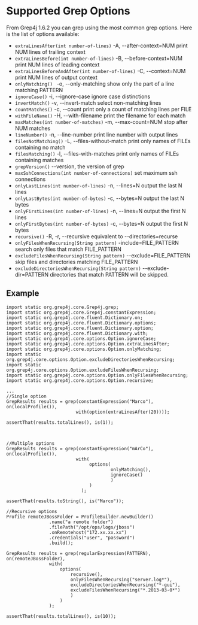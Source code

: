 # Supported Grep Options #

From Grep4j 1.6.2 you can grep using the most common grep options.
Here is the list of options available:

  * `extraLinesAfter(int number-of-lines)`
-A, --after-context=NUM   print NUM lines of trailing context
  * `extraLinesBefore(int number-of-lines)`
-B, --before-context=NUM  print NUM lines of leading context
  * `extraLinesBeforeAndAfter(int number-of-lines)`
-C, --context=NUM         print NUM lines of output context
  * `onlyMatching() `
-o, --only-matching       show only the part of a line matching PATTERN
  * `ignoreCase()`
-i, --ignore-case         ignore case distinctions
  * `invertMatch()`
-v, --invert-match        select non-matching lines
  * `countMatches()`
-c, --count               print only a count of matching lines per FILE
  * `withFileName()`
-H, --with-filename       print the filename for each match
  * `maxMatches(int number-of-matches)`
-m, --max-count=NUM       stop after NUM matches
  * `lineNumber()`
-n, --line-number         print line number with output lines
  * `filesNotMatching()`
-L, --files-without-match  print only names of FILEs containing no match
  * `filesMatching()`
-l, --files-with-matches  print only names of FILEs containing matches
  * `grepVersion()`
--version, the version of grep
  * `maxSshConnections(int number-of-connections)`
set maximum ssh connections
  * `onlyLastLines(int number-of-lines)`
-n, --lines=N            output the last N lines
  * `onlyLastBytes(int number-of-bytes)`
-c, --bytes=N            output the last N bytes
  * `onlyFirstLines(int number-of-lines)`
-n, --lines=N            output the first N lines
  * `onlyFirstBytes(int number-of-bytes)`
-c, --bytes=N            output the first N bytes
  * `recursive()`
-R, -r, --recursive   equivalent to --directories=recurse
  * `onlyFilesWhenRecursing(String pattern)`
-include=FILE\_PATTERN  search only files that match FILE\_PATTERN
  * `excludeFilesWhenRecursing(String pattern)`
--exclude=FILE\_PATTERN  skip files and directories matching FILE\_PATTERN
  * `excludeDirectoriesWhenRecursing(String pattern)`
--exclude-dir=PATTERN  directories that match PATTERN will be skipped.

## Example ##

```
import static org.grep4j.core.Grep4j.grep;
import static org.grep4j.core.Grep4j.constantExpression;
import static org.grep4j.core.fluent.Dictionary.on;
import static org.grep4j.core.fluent.Dictionary.options;
import static org.grep4j.core.fluent.Dictionary.option;
import static org.grep4j.core.fluent.Dictionary.with;
import static org.grep4j.core.options.Option.ignoreCase;
import static org.grep4j.core.options.Option.extraLinesAfter;
import static org.grep4j.core.options.Option.onlyMatching;
import static org.grep4j.core.options.Option.excludeDirectoriesWhenRecursing;
import static org.grep4j.core.options.Option.excludeFilesWhenRecursing;
import static org.grep4j.core.options.Option.onlyFilesWhenRecursing;
import static org.grep4j.core.options.Option.recursive;

...
//Single option
GrepResults results = grep(constantExpression("Marco"), on(localProfile()),		     
                          with(option(extraLinesAfter(20))));

assertThat(results.totalLines(), is(1));



//Multiple options
GrepResults results = grep(constantExpression("mArCo"),        on(localProfile()),		     
                          with(
                               options(
                                       onlyMatching(),
                                       ignoreCase()
                                       )
                               )
                            );

assertThat(results.toString(), is("Marco"));

//Recursive options
Profile remoteJBossFolder = ProfileBuilder.newBuilder()
				.name("a remote folder")
				.filePath("/opt/ops/logs/jboss")
				.onRemotehost("172.xx.xx.xx")
				.credentials("user", "password")
				.build();

GrepResults results = grep(regularExpression(PATTERN), on(remoteJBossFolder),
				with(
					options(
						recursive(),
						onlyFilesWhenRecursing("server.log*"),
						excludeDirectoriesWhenRecursing("*-gui"),
						excludeFilesWhenRecursing("*.2013-03-0*")
						)
					)
				);

assertThat(results.totalLines(), is(10));

```